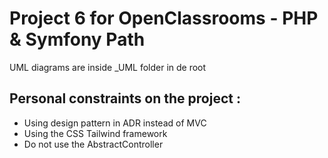 # Project 6 for OpenClassrooms - PHP & Symfony Path

UML diagrams are inside _UML folder in de root

## Personal constraints on the project :
- Using design pattern in ADR instead of MVC
- Using the CSS Tailwind framework
- Do not use the AbstractController
  

